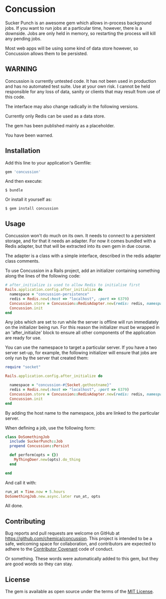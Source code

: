 # Concussion

Sucker Punch is an awesome gem which allows in-process background jobs. If you want to run jobs at a particular time,
however, there is a downside. Jobs are only held in memory, so restarting the process will kill any pending jobs.

Most web apps will be using some kind of data store however, so Concussion allows them to be persisted.

## WARNING

Concussion is currently untested code. It has not been used in production and has no automated test suite. Use at your 
own risk. I cannot be held responsible for any loss of data, sanity or clients that may result from use of this code.

The interface may also change radically in the following versions.

Currently only Redis can be used as a data store.

The gem has been published mainly as a placeholder.

You have been warned.

## Installation

Add this line to your application's Gemfile:

```ruby
gem 'concussion'
```

And then execute:

    $ bundle

Or install it yourself as:

    $ gem install concussion

## Usage

Concussion won't do much on its own. It needs to connect to a persistent storage, and for that it needs an adapter. For
now it comes bundled with a Redis adapter, but that will be extracted into its own gem in due course.

The adapter is a class with a simple interface, described in the redis adapter class comments.

To use Concussion in a Rails project, add an initializer containing something along the lines of the following code:

```ruby
# after_initialize is used to allow Redis to initialise first
Rails.application.config.after_initialize do
  namespace = "concussion-persistence"
  redis = Redis.new(:host => "localhost", :port => 6379)
  Concussion.store = Concussion::RedisAdapter.new(redis: redis, namespace: namespace)
  Concussion.init
end
```
 
Any jobs which are set to run while the server is offline will run immediately on the initializer being run. For 
this reason the initializer must be wrapped in an 'after_initialize' block to ensure all other components of the 
application are ready for use.

You can use the namespace to target a particular server. If you have a two server set-up, for example, the following 
initializer will ensure that jobs are only run by the server that created them:

```ruby
require "socket"

Rails.application.config.after_initialize do

  namespace = "concussion-#{Socket.gethostname}"
  redis = Redis.new(:host => "localhost", :port => 6379)
  Concussion.store = Concussion::RedisAdapter.new(redis: redis, namespace: namespace)
  Concussion.init
end
```

By adding the host name to the namespace, jobs are linked to the particular server.


When defining a job, use the following form:

```ruby
class DoSomethingJob
  include SuckerPunch::Job
  prepend Concussion::Persist

  def perform(opts = {})
    MyThingDoer.new(opts).do_thing
  end

end
```

And call it with:

```ruby
run_at = Time.now + 5.hours
DoSomethingJob.new.async.later run_at, opts
```

All done.


## Contributing

Bug reports and pull requests are welcome on GitHub at https://github.com/chemica/concussion. This project is 
intended to be a safe, welcoming space for collaboration, and contributors are expected to adhere to the 
[Contributor Covenant](https://github.com/chemica/concussion/blob/master/CODE_OF_CONDUCT.md) code of conduct. 

Or something. These words were automatically added to this gem, but they are good words so they can stay.


## License

The gem is available as open source under the terms of the [MIT License](http://opensource.org/licenses/MIT).
